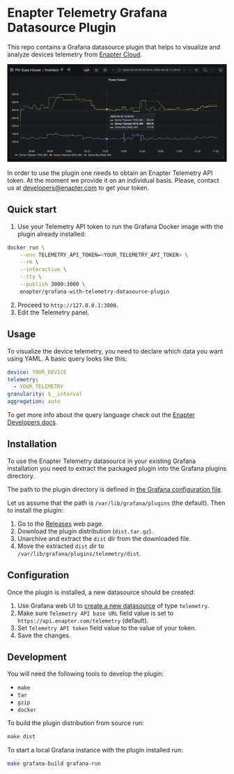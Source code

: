 # Enapter Telemetry Grafana Datasource Plugin

This repo contains a Grafana datasource plugin that helps to visualize and
analyze devices telemetry from [Enapter Cloud](https://handbook.enapter.com/software/cloud/cloud.html).

![Example dashboard.](./example-dashboard.png)

In order to use the plugin one needs to obtain an Enapter Telemetry API token.
At the moment we provide it on an individual basis. Please, contact us at
[developers@enapter.com](mailto:developers@enapter.com) to get your token.

## Quick start

1. Use your Telemetry API token to run the Grafana Docker image with the plugin
   already installed:

```bash
docker run \
	--env TELEMETRY_API_TOKEN=<YOUR_TELEMETRY_API_TOKEN> \
	--rm \
	--interactive \
	--tty \
	--publish 3000:3000 \
	enapter/grafana-with-telemetry-datasource-plugin
```

2. Proceed to `http://127.0.0.1:3000`.
3. Edit the Telemetry panel.

## Usage

To visualize the device telemetry, you need to declare which data you want
using YAML. A basic query looks like this:

```yaml
device: YOUR_DEVICE
telemetry:
  - YOUR_TELEMETRY
granularity: $__interval
aggregation: auto
```

To get more info about the query language check out the [Enapter Developers
docs](https://developers.enapter.com/docs/tutorial/custom-dashboards/query-language).

## Installation

To use the Enapter Telemetry datasource in your existing Grafana installation
you need to extract the packaged plugin into the Grafana plugins directory.

The path to the plugin directory is defined in [the Grafana configuration
file](https://grafana.com/docs/grafana/latest/administration/configuration/#plugins).

Let us assume that the path is `/var/lib/grafana/plugins` (the default). Then
to install the plugin:

1. Go to the
   [Releases](https://github.com/Enapter/telemetry-grafana-datasource-plugin/releases)
   web page.
2. Download the plugin distribution (`dist.tar.gz`).
3. Unarchive and extract the `dist` dir from the downloaded file.
4. Move the extracted `dist` dir to `/var/lib/grafana/plugins/telemetry/dist`.

## Configuration

Once the plugin is installed, a new datasource should be created:

1. Use Grafana web UI to [create a new
   datasource](https://grafana.com/docs/grafana/latest/datasources/add-a-data-source/)
   of type `telemetry`.
2. Make sure `Telemetry API base URL` field value is set to
   `https://api.enapter.com/telemetry` (default).
3. Set `Telemetry API token` field value to the value of your token.
4. Save the changes.

## Development

You will need the following tools to develop the plugin:

- `make`
- `tar`
- `gzip`
- `docker`

To build the plugin distribution from source run:

```bash
make dist
```

To start a local Grafana instance with the plugin installed run:

```bash
make grafana-build grafana-run
```

